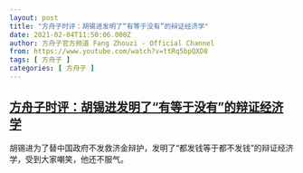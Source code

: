 ```yaml
---
layout: post
title: "方舟子时评：胡锡进发明了“有等于没有”的辩证经济学"
date: 2021-02-04T11:50:06.000Z
author: 方舟子官方频道 Fang Zhouzi - Official Channel
from: https://www.youtube.com/watch?v=ttRq5bpQXD8
tags: [ 方舟子 ]
categories: [ 方舟子 ]
---
```

<!--1612439406000-->
[方舟子时评：胡锡进发明了“有等于没有”的辩证经济学](https://www.youtube.com/watch?v=ttRq5bpQXD8)
------

<div>
胡锡进为了替中国政府不发救济金辩护，发明了“都发钱等于都不发钱”的辩证经济学，受到大家嘲笑，他还不服气。
</div>
